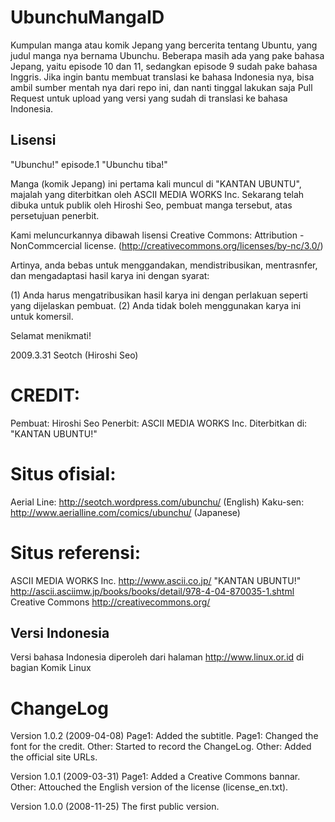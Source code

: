 # UbunchuMangaID
Kumpulan manga atau komik Jepang yang bercerita tentang Ubuntu, yang judul manga nya bernama Ubunchu. Beberapa masih ada yang pake bahasa Jepang, yaitu episode 10 dan 11, sedangkan episode 9 sudah pake bahasa Inggris. Jika ingin bantu membuat translasi ke bahasa Indonesia nya, bisa ambil sumber mentah nya dari repo ini, dan nanti tinggal lakukan saja Pull Request untuk upload yang versi yang sudah di translasi ke bahasa Indonesia.



## Lisensi

"Ubunchu!" episode.1 "Ubunchu tiba!"

Manga (komik Jepang) ini pertama kali muncul di "KANTAN UBUNTU", majalah yang diterbitkan oleh ASCII MEDIA WORKS Inc. Sekarang telah dibuka untuk publik oleh Hiroshi Seo, pembuat manga tersebut, atas persetujuan penerbit.

Kami meluncurkannya dibawah lisensi  Creative Commons: Attribution - NonCommcercial license.
(http://creativecommons.org/licenses/by-nc/3.0/)

Artinya, anda bebas untuk menggandakan, mendistribusikan, mentrasnfer, dan mengadaptasi hasil karya ini dengan syarat:

(1) Anda harus mengatribusikan hasil karya ini dengan perlakuan seperti yang dijelaskan pembuat.
(2) Anda tidak boleh menggunakan karya ini untuk komersil.


Selamat menikmati!


2009.3.31 Seotch (Hiroshi Seo)



# CREDIT:
Pembuat: Hiroshi Seo
Penerbit: ASCII MEDIA WORKS Inc.
Diterbitkan di: "KANTAN UBUNTU!"


# Situs ofisial:
Aerial Line: http://seotch.wordpress.com/ubunchu/ (English)
Kaku-sen: http://www.aerialline.com/comics/ubunchu/ (Japanese)


# Situs referensi:
ASCII MEDIA WORKS Inc. http://www.ascii.co.jp/
"KANTAN UBUNTU!" http://ascii.asciimw.jp/books/books/detail/978-4-04-870035-1.shtml
Creative Commons http://creativecommons.org/

## Versi Indonesia
Versi bahasa Indonesia diperoleh dari halaman http://www.linux.or.id di bagian Komik Linux


# ChangeLog
Version 1.0.2 (2009-04-08)
	Page1: Added the subtitle.
	Page1: Changed the font for the credit.
	Other: Started to record the ChangeLog.
	Other: Added the official site URLs.


Version 1.0.1 (2009-03-31)
	Page1: Added a Creative Commons bannar.
	Other: Attouched the English version of the license (license_en.txt). 

Version 1.0.0 (2008-11-25)
	The first public version.

